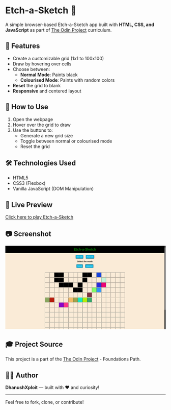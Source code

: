 # Etch-a-Sketch 🎨

A simple browser-based Etch-a-Sketch app built with **HTML, CSS, and JavaScript** as part of [The Odin Project](https://www.theodinproject.com/) curriculum.

## 📌 Features

- Create a customizable grid (1x1 to 100x100)
- Draw by hovering over cells
- Choose between:
  - **Normal Mode**: Paints black
  - **Colourised Mode**: Paints with random colors
- **Reset** the grid to blank
- **Responsive** and centered layout

## 🚀 How to Use

1. Open the webpage
2. Hover over the grid to draw
3. Use the buttons to:
   - Generate a new grid size
   - Toggle between normal or colourised mode
   - Reset the grid

## 🛠️ Technologies Used

- HTML5
- CSS3 (Flexbox)
- Vanilla JavaScript (DOM Manipulation)

## 🚀 Live Preview

[Click here to play Etch-a-Sketch](https://dhanushxploit.github.io/Etch-a-Sketch/)


## 📷 Screenshot

![Etch-a-Sketch Preview](assets/Etch-a-Sketch.png)
 <!-- Replace with your actual screenshot file if available -->

## 🎓 Project Source

This project is a part of the [The Odin Project](https://www.theodinproject.com/paths/foundations/courses/foundations/lessons/etch-a-sketch-project) - Foundations Path.

## 🧑‍💻 Author

**DhanushXploit** — built with ❤️ and curiosity!

---

Feel free to fork, clone, or contribute!
